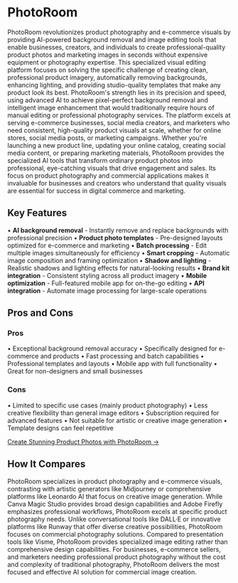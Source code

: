 # PhotoRoom

PhotoRoom revolutionizes product photography and e-commerce visuals by providing AI-powered background removal and image editing tools that enable businesses, creators, and individuals to create professional-quality product photos and marketing images in seconds without expensive equipment or photography expertise. This specialized visual editing platform focuses on solving the specific challenge of creating clean, professional product imagery, automatically removing backgrounds, enhancing lighting, and providing studio-quality templates that make any product look its best. PhotoRoom's strength lies in its precision and speed, using advanced AI to achieve pixel-perfect background removal and intelligent image enhancement that would traditionally require hours of manual editing or professional photography services. The platform excels at serving e-commerce businesses, social media creators, and marketers who need consistent, high-quality product visuals at scale, whether for online stores, social media posts, or marketing campaigns. Whether you're launching a new product line, updating your online catalog, creating social media content, or preparing marketing materials, PhotoRoom provides the specialized AI tools that transform ordinary product photos into professional, eye-catching visuals that drive engagement and sales. Its focus on product photography and commercial applications makes it invaluable for businesses and creators who understand that quality visuals are essential for success in digital commerce and marketing.

## Key Features

• **AI background removal** - Instantly remove and replace backgrounds with professional precision
• **Product photo templates** - Pre-designed layouts optimized for e-commerce and marketing
• **Batch processing** - Edit multiple images simultaneously for efficiency
• **Smart cropping** - Automatic image composition and framing optimization
• **Shadow and lighting** - Realistic shadows and lighting effects for natural-looking results
• **Brand kit integration** - Consistent styling across all product imagery
• **Mobile optimization** - Full-featured mobile app for on-the-go editing
• **API integration** - Automate image processing for large-scale operations

## Pros and Cons

### Pros
• Exceptional background removal accuracy
• Specifically designed for e-commerce and products
• Fast processing and batch capabilities
• Professional templates and layouts
• Mobile app with full functionality
• Great for non-designers and small businesses

### Cons
• Limited to specific use cases (mainly product photography)
• Less creative flexibility than general image editors
• Subscription required for advanced features
• Not suitable for artistic or creative image generation
• Template designs can feel repetitive

[Create Stunning Product Photos with PhotoRoom →](https://www.photoroom.com)

## How It Compares

PhotoRoom specializes in product photography and e-commerce visuals, contrasting with artistic generators like Midjourney or comprehensive platforms like Leonardo AI that focus on creative image generation. While Canva Magic Studio provides broad design capabilities and Adobe Firefly emphasizes professional workflows, PhotoRoom excels at specific product photography needs. Unlike conversational tools like DALL·E or innovative platforms like Runway that offer diverse creative possibilities, PhotoRoom focuses on commercial photography solutions. Compared to presentation tools like Visme, PhotoRoom provides specialized image editing rather than comprehensive design capabilities. For businesses, e-commerce sellers, and marketers needing professional product photography without the cost and complexity of traditional photography, PhotoRoom delivers the most focused and effective AI solution for commercial image creation.